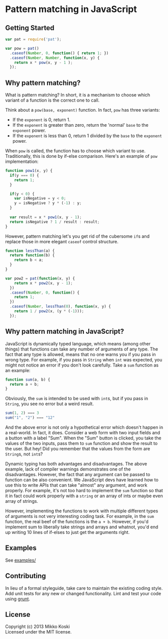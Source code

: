 # Pattern matching in JavaScript

## Getting Started

```javascript
var pat = require('pat');

var pow = pat()
  .caseof(Number, 0, function() { return 1; })
  .caseof(Number, Number, function(x, y) { 
    return x * pow(x, y - 1 ); 
  });

```

## Why pattern matching?

What is pattern matching? In short, it is a mechanism to choose which variant of a function is the correct one to call. 

Think about a `pow(base, exponent)` function. In fact, `pow` has three variants: 

* If the `exponent` is 0, return 1. 
* If the `exponent` is greater than zero, return the 'normal' `base` to the `exponent` power.
* If the `exponent` is less than 0, return 1 divided by the `base` to the `exponent` power.

When `pow` is called, the function has to choose which variant to use. Traditionally, this is done by if-else comparison. Here's an example of `pow` implementation:

```javascript
function pow1(x, y) {
  if(y === 0) {
    return 1;
  }

  if(y < 0) {
    var isNegative = y < 0;
    y = isNegative ? y * (-1) : y;
  }
  
  var result = x * pow1(x, y - 1);
  return isNegative ? 1 / result : result;
}
```

However, pattern matching let's you get rid of the cubersome `if`s and replace those in more elegant `caseof` control structure.

```javascript
function lessThan(a) {
  return function(b) {
    return b < a;
  }
}

var pow2 = pat(function(x, y) {
    return x * pow2(x, y - 1); 
  })
  .caseof(Number, 0, function() {
    return 1;
  })
  .caseof(Number, lessThan(0), function(x, y) {
    return 1 / pow2(x, (y * (-1)));
  });
```

## Why pattern matching in JavaScript?

JavaScript is dynamically typed language, which means (among other things) that functions can take any number of arguments of any type. The fact that any type is allowed, means that no one warns you if you pass in wrong type. For example, if you pass in `String` when `int` was expected, you might not notice an error if you don't look carefully. Take a `sum` function as an example:

```javascript
function sum(a, b) {
  return a + b;
}
``` 

Obviously, the `sum` is intended to be used with `int`s, but if you pass in `String`, you see no error but a weird result.

```javascript
sum(1, 2) === 3
sum("1", "2") === "12"
```

And the above error is not only a hypothetical error which doesn't happen in a real-world. In fact, it does. Consider a web form with two input fields and a button with a label "Sum". When the "Sum" button is clicked, you take the values of the two inputs, pass them to `sum` function and show the result to the user. But hey! Did you remember that the values from the form are `String`s, not `int`s?

Dynamic typing has both advantages and disadvantages. The above example, lack of compiler warnings demonstrates one of the disadvantages. However, the fact that any argument can be passed to function can be also convenient. We JavaScript devs have learned how to use this to write APIs that can take "almost" any argument, and work properly. For example, it's not too hard to implement the `sum` function so that it in fact could work properly with a `string` or an array of ints or maybe even array of strings.

However, implementing the functions to work with multiple different types of arguments is not very interesting coding task. For example, in the `sum` function, the real beef of the functions is the `a + b`. However, if you'd implement sum to liberally take strings and arrays and whatnot, you'd end up writing 10 lines of if-elses to just get the arguments right.

## Examples

See [examples/](examples/)

## Contributing
In lieu of a formal styleguide, take care to maintain the existing coding style. Add unit tests for any new or changed functionality. Lint and test your code using [grunt](https://github.com/cowboy/grunt).

## License
Copyright (c) 2013 Mikko Koski  
Licensed under the MIT license.